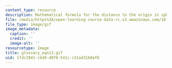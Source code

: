 ```yaml
---
content_type: resource
description: Mathematical formula for the distance to the origin in spherical coordinates.
file: /media/https%3A/open-learning-course-data-rc.s3.amazonaws.com/18-013a-calculus-with-applications-spring-2005/1fdc2941cbd8d876541cc31ad31b0af8_glossary_eqn13.gif
file_type: image/gif
image_metadata:
  caption: ''
  credit: ''
  image-alt: ''
resourcetype: Image
title: glossary_eqn13.gif
uid: 1fdc2941-cbd8-d876-541c-c31ad31b0af8
---
```

